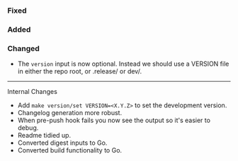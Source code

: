 ### Fixed

### Added

### Changed
- The `version` input is now optional. Instead we should use a VERSION file
  in either the repo root, or .release/ or dev/.

---
Internal Changes
  - Add `make version/set VERSION=<X.Y.Z>` to set the development version.
  - Changelog generation more robust.
  - When pre-push hook fails you now see the output so it's easier to debug.
  - Readme tidied up.
  - Converted digest inputs to Go.
  - Converted build functionality to Go.

